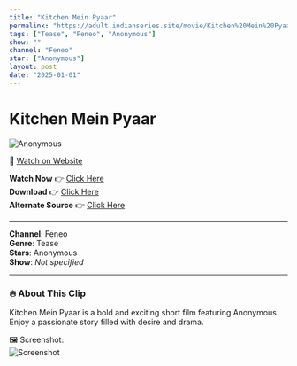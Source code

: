 ```yaml
---
title: "Kitchen Mein Pyaar"
permalink: "https://adult.indianseries.site/movie/Kitchen%20Mein%20Pyaar"
tags: ["Tease", "Feneo", "Anonymous"]
show: ""
channel: "Feneo"
star: ["Anonymous"]
layout: post
date: "2025-01-01"
---
```


# Kitchen Mein Pyaar

![Anonymous](https://shorts.desisins.com/wp-content/uploads/2024/09/Kitchen-mein-pyaar-Feneo.jpg)

🔗 [Watch on Website](https://adult.indianseries.site/movie/Kitchen%20Mein%20Pyaar)

**Watch Now** 👉 [Click Here](https://adult.indianseries.site/movie/Kitchen%20Mein%20Pyaar)  
**Download** 👉 [Click Here](https://adult.indianseries.site/movie/Kitchen%20Mein%20Pyaar)  
**Alternate Source** 👉 [Click Here](https://adult.indianseries.site/movie/Kitchen%20Mein%20Pyaar)

---

**Channel**: Feneo  
**Genre**: Tease  
**Stars**: Anonymous  
**Show**: *Not specified*

---

### 🔥 About This Clip

Kitchen Mein Pyaar is a bold and exciting short film featuring Anonymous. Enjoy a passionate story filled with desire and drama.
 
🖼️ Screenshot:  
![Screenshot](https://shorts.desisins.com/wp-content/uploads/2024/09/Kitchen-mein-pyaar-Feneo.jpg)
